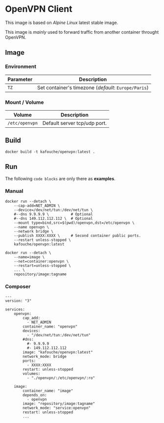 # OpenVPN Client
This image is based on *Alpine Linux* latest stable image.

This image is *mainly* used to forward traffic from another container throught OpenVPN.

## Image
### Environment
| Parameter | Description                                          |
|-----------|------------------------------------------------------|
| `TZ`      | Set container's timezone (*default*: `Europe/Paris`) |

### Mount / Volume
| Volume           | Description                  |
|------------------|------------------------------|
| `/etc/openvpn` | Default server tcp/udp port. |


## Build
```
docker build -t kafouche/openvpn:latest .
```


## Run
The following `code blocks` are only there as **examples**.
### Manual
```
docker run --detach \
    --cap-add=NET_ADMIN \
    --device=/dev/net/tun:/dev/net/tun \
    #--dns 9.9.9.9 \          # Optional
    #--dns 149.112.112.112 \  # Optional
    --mount type=bind,src=$(pwd)/openvpn,dst=/etc/openvpn \
    --name openvpn \
    --network bridge \
    --publish XXXX:XXXX \     # Second container public ports.
    --restart unless-stopped \
    kafouche/openvpn:latest

docker run --detach \
    --name=image \
    --net=container:openvpn \
    --restart=unless-stopped \
    ... \
    repository/image:tagname
```

### Composer
```
---
version: "3"

services:
    openvpn:
        cap_add:
          - NET_ADMIN
        container_name: "openvpn"
        devices:
          - "/dev/net/tun:/dev/net/tun"
        #dns:
          #- 9.9.9.9
          #- 149.112.112.112
        image: "kafouche/openvpn:latest"
        network_mode: bridge
        ports:
          - XXXX:XXXX
        restart: unless-stopped
        volumes:
          - "./openvpn/:/etc/openvpn/:ro"

    image:
        container_name: "image"
        depends_on:
          - openvpn
        image: "repository/image:tagname"
        network_mode: "service:openvpn"
        restart: unless-stopped
        ...
```
